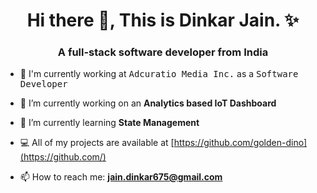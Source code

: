<h1 align='center'> Hi there 👋, This is Dinkar Jain. ✨ </h1>
<h3 align='center'> A full-stack software developer from India </h3>


- 🏢 I'm currently working at <kbd>Adcuratio Media Inc.</kbd> as a <kbd>Software Developer</kbd>

- 🔭 I’m currently working on an **Analytics based IoT Dashboard**
 
- 🌱 I’m currently learning **State Management**
 
- 💻 All of my projects are available at [https://github.com/golden-dino](https://github.com/)
 
- 📫 How to reach me: **jain.dinkar675@gmail.com**
